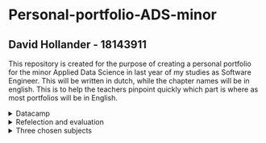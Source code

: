 # Personal-portfolio-ADS-minor
## David Hollander - 18143911
This repository is created for the purpose of creating a personal portfolio for the minor Applied Data Science in last year of my studies as Software Engineer. This will be written in dutch, while the chapter names will be in english. This is to help the teachers pinpoint quickly which part is where as most portfolios will be in English.

<details>
<summary>Datacamp</summary>
  Allemaal gedaan, een aantal iets later dan de deadline. Hoop dat het geen probleem is. <br>
  
  ![image](https://github.com/DavidH541/Personal-portfolio-ADS-minor/blob/main/datacamp.png?raw=true)
  
</details>

<details>
<summary>Refelection and evaluation</summary>
  Ik zal reflecteren met behulp van de STARR methode, zoals aangeraden werd door de scoring rubric en omdat het een favoriet is in De Haagse Hogeschool. Tevens gebruik ik deze methode vaak en is deze zeer beproefd.
  
  <br>
  <br>
  <details>
  <summary>Reflection on own contribution to the project</summary>
    <br>
    Situatie:
  <br> Ik kwam in het team Dialogue. Dit team kreeg de opdracht om sociale interactie in de vorm van een gesprek/dialoog te vergaren uit audio bestanden. Dit was met een internationale student in het team, waardoor wij alles in het engels hebben gebouwd en overlegd hebben. Vaak moesten er presentaties gehouden worden. Er moest een paper gemaakt worden. Er moest een eindproduct komen om de opdrachtgever tevreden te stellen.
    <br>
    <br>
    Taken: 
  <br>Omdat we met scrum gingen werken, stonden de taken niet vast. Elke sprint werd er opnieuw gekeken naar de voortgang van het project en waar we in de aankomende sprint mee gingen werken. De taken die ik elke sprint heb uitgevoerd zijn terug te vinden op ons <a href="https://tree.taiga.io/project/leanderloomans-smart-teddybear-dialogue/backlog">scrum bord</a>. Ik heb ook gerouleerd met de groepsleden om soms een presentatie voor te bereiden en te presenteren. Ook had ik de taak op mij genomen om het eindproduct te maken. Ik moest voor het eindproduct ook alles in de paper schrijven en deze continue proofreaden om tot een mooi resultaat te komen.
    <br>
    <br>
    Acties:
  <br> Zo nu en dan moet iemand het voortouw nemen. Dit om bijvoorbeeld iedereen op één lijn te krijgen, zodat iedereen weet waar hij of zij aan toe was. Deze taak heb ik vaak uitgevoerd. Een andere taak die ik heb uitgevoerd is scrum master. Deze rol rouleerden wij elke week. Ik heb ook individueel het eind product gemaakt. Deze taak nam ik op mij omdat ik het altijd erg leuk vind om alle stukken code aan elkaar te bouwen en omdat ik al langere tijden het aan het voorbereiden was. Tevens heb ik presentaties gegeven en gemaakt. Ik heb in de paper geschreven over het eindproduct en continue geproofread en aanpassingen gemaakt en de rest van de paper.
    <br>
    <br>
    Resultaten: 
  <br>Als scrum master heb ik alle meetings goed laten vloeien en vredig laten verlopen. Tevens heb ik de lokalen zo nu en dan geregeld om in te zitten om als groep aan het project te werken. Ook heb ik vaak het scrum bord up-to-date gehouden, om zo het overzicht van het project te behouden. Dit heeft er voor gezorgd dat we alles op tijd hebben kunnen maken en het op tijd aan zijn begonnen en ingeleverd hebben. Het eindproduct bijvoorbeeld is veel aan gesleuteld en heeft nu mooie resultaten bij het uitvoeren van de twee neurale netwerken waar het uit bestaat. Tevens zijn de presentaties goed verlopen en volgens mij goed overgebracht. Ook is de paper nu mooi concreet.
    <br>
    <br>
    Reflectie: 
  <br>Ik heb verschillende dingen geleerd. Ik heb geleerd om een paper te schrijven. Ik heb hierbij geleerd om de IEEE style te gebruiken. Ik heb vele engelse woorden en soms zweedse opgezocht en geleerd tijdens het project i.v.m. de internationale student. Ik heb machine learning en neurale netwerken geleerd hoe je deze toepast en hoe je audio data in deze modellen traint. Naar mijn mening is alles soepel verlopen zonder veel frustratie of stress, omdat we 20 weken de tijd hebben gehad om alles rustig aan te leren. Ik had het erg naar mijn zin tijdens de minor!
    <br>
  </details>
  <details>
  <summary>Reflection on own learning objectives</summary>
    <br>
    Situatie: 
  <br>Ik had verschillende dingen die ik vooraf wilde leren. Ik wilde leren hoe ik een paper ging schrijven. Ik wilde leren om machine learning toe te kunnen passen. Ik wilde een neuraal netwerk kunnen bouwen. Ik wilde verzorgen dat we conversaties konden halen uit audio data.
    <br>
    <br>
    Taken: 
  <br>Om deze dingen te kunnen leren zou ik verschillende taken tot mij moeten nemen. Ik zou aan de paper moeten meeschrijven en van docenten en studiegenoten leren hoe ik dit zou opstellen. Ik zou de machine learning en neurale netwerken lessen moeten volgen om zo het fijne er te van leren en daarna het toe te passen na de les en tijdens het project. Ik zou uiteindelijk moeten nadenken over hoe we het einddoel van het halen van conversaties uit audio moeten volbrengen.
    <br>
    <br>
    Acties: 
  <br>Ik heb aan de paper meegeschreven. Ik heb individueel het stuk over het eindproduct geschreven en feedback van groepsgenoten verwerkt. Tevens heb ik vele keren de paper geproofread en zelf ook vele aanpassingen gemaakt en spellingcontroles uitgevoerd. Ik heb (bijna) alle lessen ervaren. (Één niet wegens vermoedde van COVID.) Ik heb verschillende machine learning technieken gebruikt op verschillende data, maar ook op audio data. Ook heb ik geprobeerd om neurale netwerken te bouwen. Ik heb het eindproduct gemaakt en over de onderzoeksvragen gebrainstormd.
    <br>
    <br>
    Resultaten: 
  <br>Als resultaat van het schrijven, proofreaden en aanpassen van de paper is het nu eindelijk af en ingeleverd. Dit is mijn eerste paper ooit en ik en mijn groepsgenoten zijn erg trots op het resultaat. Ik heb verschillende machine learning modellen gemaakt en ook geprobeerd een neuraal netwerk in elkaar te zetten. Dit is mij helaas niet gelukt en na vele pogingen had ik het stokje doorgegeven aan iemand anders uit de groep. Het eindproduct is ook zeker iets waar ik trots op ben. Dit product gebruikt twee neurale netwerken en resultaten terug om voor experts en verzorgers van de patiënten om een besluit te maken of de patiënt uiteindelijk een gesprek heeft gehad. Tevens hebben we de onderzoeksvraag goed kunnen formuleren.
    <br>
    <br>
    Reflectie: 
  <br>Ik ben blij met de meeste resultaten. Ik ben trots op het eindproduct. Ik ben trots op de paper. Ook ben ik trots over hoeveel ik heb geleerd over machine learning, data science en neurale netwerken. Dit was altijd al een nieuw en onontdekt vakgebied waar ik zeer benieuwd naar was. Ik ben blij dat ik deze minor heb gekozen en had het erg naar mijn zin. Wat ik volgende keer wel anders zou doen is dichter bij het ontwikkelen van de neurale netwerken blijven. Het ontwikkelen van de huidige neurale netwerken heb ik wel meegemaakt maar niet zelf veel aan ontwikkeld. Dit zou ik volgende keer anders doen door meer samen te werken er aan in plaats van het werk uit mijn handen laten nemen.    
    <br>  
  </details>
  
  <details>
  <summary>Evaluation on the group project as a whole</summary>
    <br>
    Situatie: 
  <br>Wij waren vijf Nederlandse studenten met één Zweedse student in een groep. Dit zorgde er voor dat we alles in het engels moesten communiceren en maken. Wij kregen de opdracht als team Dialogue om conversaties uit audio te detecteren. Hierbij hadden wij dr. Hani Al-Ers als probleem eigenaar. Er werd tijdens het project met scrum gewerkt.
    <br>
    <br>
    Taken: 
  <br>Wij hadden dan de taken om scrum uit te voeren gedurende het project. Ook moesten we kijken wie er scrum master zou worden. Wij moesten onze probleemeigenaar tevreden stellen door uiteindelijk een eindproduct te maken waaruit blijkt dat er conversatie in een audio bestand was. Wij moesten zorgen dat we vaak met hem zouden overleggen om zo veel feedback te verschaffen op onze voortgang. We moesten alles in het engels maken en communiceren. Tevens moesten wij een scrum bord aanmaken
    <br>
    <br>
    Acties:
  <br> Wij hebben vaak geprobeerd onze probleemeigenaar te contacteren voor meetings en presentaties. Wij hebben geprobeerd hem te mailen, teams berichten te sturen en direct meetings aangemaakt. Dit in de poging Hani te bereiken. Soms was dit tevergeefs. In de laatste weken hebben wij nog een docent er op aangesproken dat dit gaande was. Wij hebben elke week een nieuwe scrummaster aangewezen op alfabetische volgorde. Tevens hebben wij een scrum bord aangemaakt met taiga.
    <br>
    <br>
    Resultaten:
  <br> Helaas kregen wij vaak geen gehoor van onze probleemeigenaar. Vooral aan het einde van het project wanneer wij veel input nodig hadden over hoe hij precies alles wilde ontvangen, wat hij van het eindproduct vond en of dit hem tevreden had gesteld. Dit heeft er voor gezorgd dat we nu onzeker zijn over of de wensen van de probleemeigenaar. Wel zijn wij tevreden en trots op het eindproduct en de resultaten ervan. Wij hebben een volledig ingevuld scrum bord met wie wanneer in welke sprint welke taak heeft uitgevoerd. Wij hebben geleerd hoe we met taiga moeten omgaan.
    <br>
    <br>
    Reflectie:
  <br> Achteraf gezien hadden wij eerder aan de bel moeten trekken dat onze probleemeigenaar niet of slecht reageerde op onze uitnodigingen. In dit geval hadden de docenten nog kunnen helpen met de probleemeigenaar te contacteren. In dit geval hadden we dan al onze vragen beantwoord kunnen krijgen en duidelijker conclusies kunnen trekken over hoe het eindproduct zou moeten functioneren om de probleemeigenaar tevrede te stellen. Nu hebben wij een beetje artistieke vrijheid genomen om te bepalen wat de probleemeigenaar van ons wilde binnen de scope en tijdsframe van het project. Naar mijn mening hebben wij alles gedaan om met de probleemeigenaar in contact te komen, naast het melden bij de docenten natuurlijk. Ik ben erg tevreden over hoe uiteindelijk het scrum bord is gebruikt en is ingevuld. Naar mijn mening was het meer Scrum In Name Only dan echt scrum, maar het werkte prima voor dit project van 20 weken. In theorie was het meer een combinatie van watervallen en agile. Dit werkte prima, omdat het toch een project was van 20 weken. De rest van het project verliep heel soepel en ik vond het een fijn groepje waarbij iedereen goed meewerkte!
    <br>
  </details>
</details>

<details>
<summary>Three chosen subjects</summary>
  
  <details>
  <summary>Research project</summary>
    
  </details>
  
  <details>
  <summary>Predictive Analytics</summary>
    
  </details>
  
  <details>
  <summary>Communication</summary>
    <details>
    <summary>Presentations</summary>
      <br>
      Een goed voorbeeld van een presentatie die ik heb gedaan is de learning lab die ik samen met Maria Hoendermis heb gegeven. We gaven een learning lab over Data preparation voor foto's en audio. De prezi is <a href="https://prezi.com/view/thqP2twqtJYNy0Mc3jK8">hier</a> te vinden en de dingen die we hebben gezegd zijn te vinden in <a href="https://docs.google.com/document/d/1wIj7YU-GvR_0GvXoPOAHnMn4Yn4kZhYZ5hURi01vHDA/edit?usp=sharing">deze google doc</a>. Voor deze presentatie hadden we <a href="https://datascience.hhs.nl:8888/user/18143911/tree/dialogue/Learning_Lab">deze map</a> in jupyterhub voorbereid met daarin een <a href="https://datascience.hhs.nl:8888/user/18143911/notebooks/dialogue/Learning_Lab/Learning%20lab%20-%20Audio%20preparation.ipynb">notebook</a> voor de audio data en een <a href="https://datascience.hhs.nl:8888/user/18143911/notebooks/dialogue/Learning_Lab/Learning%20Lab%20-%20Images.ipynb">notebook</a> voor images. Hierbij had ik alles van audio geprepareerd en verteld tijdens de learning lab en Maria alles aan de images gerelateerd. 
      <br>
      <br>
      Voor externe presentaties heb ik in de <a href="https://docs.google.com/presentation/d/1WzA2z_zZoB8E06DbU7IOXA3dTB0pueHfBE-lGYLRYFo/edit?usp=sharing">eerst externe presentatie</a> geopend, ons geïntroduceerd, het probleem en domein uitgelegd en het smart teddy bear project uitgelegd.
      <br>
      <br>
      Voor interne presentaties heb ik de <a href="https://docs.google.com/presentation/d/1l-r-eZ3w1fTGubwoNY2dD9uJh27vWqsiInmTHdhpVGc/edit#slide=id.p">eerste presentatie</a> voorbereid en misschien gegeven. Helaas, weet ik niet meer zeker welke slides ik heb gedaan.
      <br>
      Tevens heb ik de <a href="https://docs.google.com/presentation/d/1WMZRljw-xfCwXkREjLg8I2kBEnpXSI8PTJXbNT495Tk/edit#slide=id.gf1a2e47dbc_0_56">vijfde presentatie</a> voorbereid en gedaan. Hierbij heb ik de eerste vier slides gedaan.
      <br> Daarbij heb ik ook nog bij de <a href="https://docs.google.com/presentation/d/1rQuJ12VIkdAnk9eWZSQ1UNha9Ut17zCeLd32P1g1Lhc/edit#slide=id.p">zevende presentatie</a> ook voorbereid en gegeven. Hierbij heb ik de laatste vier slides gedaan.
      <br> Helaas ben ik niet meer zeker welke ik verder heb gegeven. Ik heb wel degelijk nog een paar extra gedaan, maar hoop met deze voorbeelden al te laten zien dat ik hier actief aan heb bijgedragen.
    </details>    
    <details>
    <summary>Writing paper</summary>
      De paper hebben wij in <a href="https://www.overleaf.com/project/614dba963f42320d370e3a62">overleaf</a> geschreven. De laatste versie is <a href="https://github.com/DavidH541/Personal-portfolio-ADS-minor/blob/main/Applied_Data_Science___Dialogue.pdf">hier te vinden</a>. 
      <br> Mijn toevoegingen aan de paper zijn als volgt:
      <br> Ik heb alles over het eindproduct geschreven en verbeterd. In de methods (III F) staat een groot deel over hoe het eindproduct is samengesteld en waar het eindproduct uit bestaat. In de results (IV C) is dan weer te lezen wat het eindproduct dan weer als resultaten geeft. Dit is door mij geschreven, door anderen feedback op gegeven en verder heb ik het weer aangepast. 
      <br> Ook heb ik veel stukken in de paper vaak geproofread en aangepast. Een goed voorbeeld is de introductie. Hier heb ik veel tijd aan besteed om het goed te proofreaden, om zo het verhaal duidelijk te maken. Ik heb veel dingen herschreven, zoals de tweede en derde alinea van de introductie. 
      <br> Tevens heb ik vele malen de paper doorgelezen om spel- en grammaticafouten te verbeteren. Dit is allemaal terug te zien in de versie control van <a href="https://www.overleaf.com/project/614dba963f42320d370e3a62">overleaf</a>.
      <br> Wij hebben ook vaak online feedback besproken en verwerkt, bijvoorbeeld na de feedback sessie van Jeroen. <br>
      ![image](https://github.com/DavidH541/Personal-portfolio-ADS-minor/blob/main/meeting%20paper.jpg?raw=true) 
    </details>     
  </details>
</details>
